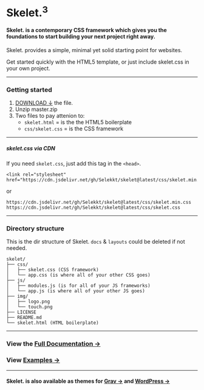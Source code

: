 # Skelet.<sup>3</sup>
#### Skelet. is a contemporary CSS framework which gives you the foundations to start building your next project right away.

Skelet. provides a simple, minimal yet solid starting point for websites.

Get started quickly with the HTML5 template, or just include skelet.css in your own project.

---

### Getting started

1. [DOWNLOAD ↓](https://selekkt.dk/help/skelet/) the file.
2. Unzip master.zip
3. Two files to pay attenion to:
	- `skelet.html` = is the the HTML5 boilerplate
	- `css/skelet.css` = is the CSS framework

---

##### skelet.css via CDN 
If you need `skelet.css`, just add this tag in the `<head>`.
``` 
<link rel="stylesheet" href="https://cdn.jsdelivr.net/gh/Selekkt/skelet@latest/css/skelet.min.css">
``` 

or

``` 
https://cdn.jsdelivr.net/gh/Selekkt/skelet@latest/css/skelet.min.css
https://cdn.jsdelivr.net/gh/Selekkt/skelet@latest/css/skelet.css
``` 

---

### Directory structure
This is the dir structure of Skelet. `docs` & `layouts` could be deleted if not needed.
``` 
skelet/
├── css/
│   ├── skelet.css (CSS framework)
│   └── app.css (is where all of your other CSS goes)
├── js/
│   ├── modules.js (is for all of your JS frameworks)
│   └── app.js (is where all of your other JS goes)
├── img/
│   ├── logo.png
│   └── touch.png
├── LICENSE
├── README.md
└── skelet.html (HTML boilerplate)
``` 

---

### View the [Full Documentation →](https://selekkt.dk/skelet/v3/)
### View [Examples →](https://selekkt.dk/skelet/v3/#examples)

---

#### Skelet. is also available as themes for [Grav →](https://selekkt.dk/git/grav-skelet) and [WordPress →](https://selekkt.dk/git/wp-skelet)
